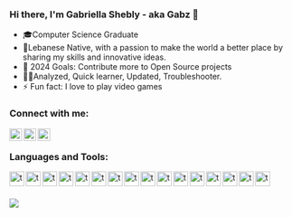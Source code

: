 ### Hi there, I'm Gabriella Shebly - aka Gabz 👋

- 🎓Computer Science Graduate
- 🌇Lebanese Native, with a passion to make the world a better place by sharing my skills and innovative ideas.
- 🥅 2024 Goals: Contribute more to Open Source projects
- 💪🏻Analyzed, Quick learner, Updated, Troubleshooter.
- ⚡ Fun fact: I love to play video games

### Connect with me:

[<img align="left" alt="codeSTACKr | LinkedIn" width="22px" src="https://skillicons.dev/icons?i=linkedin" />][linkedin]
[<img align="left" alt="codeSTACKr | Instagram" width="22px" src="https://skillicons.dev/icons?i=instagram" />][instagram]
[<img align="left" alt="codeSTACKr.com" width="22px" src="https://skillicons.dev/icons?i=website" />][website]

<br />

### Languages and Tools:

<img align="left" alt="terminal" width="26px" src="https://skillicons.dev/icons?i=html" />
<img align="left" alt="terminal" width="26px" src="https://skillicons.dev/icons?i=css" />
<img align="left" alt="terminal" width="26px" src="https://skillicons.dev/icons?i=git" />
<img align="left" alt="terminal" width="26px" src="https://skillicons.dev/icons?i=php" />
<img align="left" alt="terminal" width="26px" src="https://skillicons.dev/icons?i=java" />
<img align="left" alt="terminal" width="26px" src="https://skillicons.dev/icons?i=bootstrap" />
<img align="left" alt="terminal" width="26px" src="https://skillicons.dev/icons?i=python" />
<img align="left" alt="terminal" width="26px" src="https://skillicons.dev/icons?i=js" />
<img align="left" alt="terminal" width="26px" src="https://skillicons.dev/icons?i=nodejs" />
<img align="left" alt="terminal" width="26px" src="https://skillicons.dev/icons?i=laravel" />
<img align="left" alt="terminal" width="26px" src="https://skillicons.dev/icons?i=php" />
<img align="left" alt="terminal" width="26px" src="https://skillicons.dev/icons?i=vscode" />
<img align="left" alt="terminal" width="26px" src="https://skillicons.dev/icons?i=react" />
<img align="left" alt="terminal" width="26px" src="https://skillicons.dev/icons?i=cpp" />
<img align="left" alt="terminal" width="26px" src="https://skillicons.dev/icons?i=mysql" />
<img align="left" alt="terminal" width="26px" src="https://skillicons.dev/icons?i=mongodb" />


<br/></br>

![](https://github-readme-stats.vercel.app/api/top-langs/?username=gabriellash&theme=react&hide_border=false&include_all_commits=true&count_private=true&layout=compact)

<br />



[website]: https://beacons.ai/gabz.edu
[instagram]: https://www.instagram.com/gabriella_shebly
[linkedin]: https://www.linkedin.com/in/gabriella-shebly 
